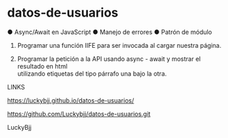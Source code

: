 # datos-de-usuarios

● Async/Await en JavaScript 
● Manejo de errores 
● Patrón de módulo

1. Programar una función IIFE para ser invocada al cargar nuestra página. 

2. Programar la petición a la API usando async - await y mostrar el resultado en html                               
utilizando etiquetas del tipo párrafo una bajo la otra.


LINKS

https://luckybjj.github.io/datos-de-usuarios/

https://github.com/Luckybjj/datos-de-usuarios.git

LuckyBjj
